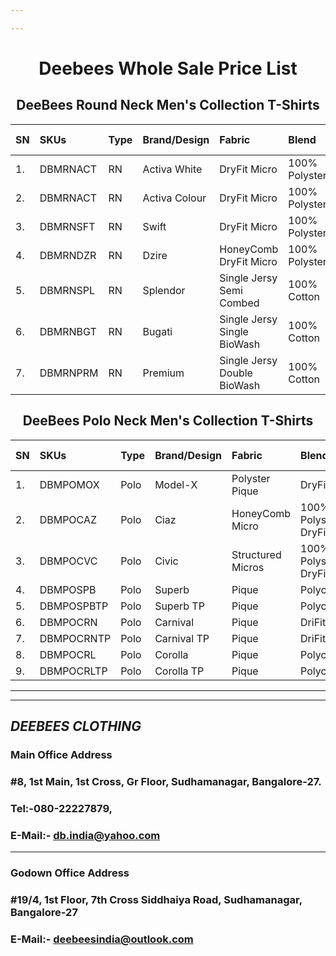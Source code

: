 ```yaml
---

---
```


<h1 align="center">Deebees Whole Sale Price List</h1>
<h2 align="center">DeeBees Round Neck Men's Collection T-Shirts</h2>

|SN|SKUs|Type|Brand/Design|Fabric|Blend|G.S.M.|M.R.P.(Inc.GST)|W.S.P.(Ex.GST)|2XL (Ex.GST)|3XL (Ex.GST)|
|:---|:---|:---|:---|:---|:---|:---|:---|:---|:---|:---|
|1.|DBMRNACT|RN|Activa White|DryFit Micro|100% Polyster|130|₹249/-|₹59/-|₹69/-|₹79/-|
|2.|DBMRNACT|RN|Activa Colour|DryFit Micro|100% Polyster|130|₹249/-|₹65/-|₹75/-|₹85/-|
|3.|DBMRNSFT|RN|Swift|DryFit Micro|100% Polyster|160|₹349/-|₹85/-|₹85/-|₹95/-|
|4.|DBMRNDZR|RN|Dzire|HoneyComb DryFit Micro|100% Polyster|200|₹399/-|₹95/-|₹95/-|₹105/-|
|5.|DBMRNSPL|RN|Splendor|Single Jersy Semi Combed|100% Cotton|150|₹449/-|₹105/-|₹115/-|₹125/-|
|6.|DBMRNBGT|RN|Bugati|Single Jersy Single BioWash|100% Cotton|200|₹549/-|₹145/-|₹155/-|₹165/-|
|7.|DBMRNPRM|RN|Premium|Single Jersy Double BioWash|100% Cotton|200|₹649/-|₹165/-|₹175/-|₹185/-|

<h2 align="center">DeeBees Polo Neck Men's Collection T-Shirts</h2>

|SN|SKUs|Type|Brand/Design|Fabric|Blend|G.S.M.|M.R.P.(Inc.GST)|W.S.P.(Ex.GST)|2XL (Ex.GST)|3XL (Ex.GST)|
|:---|:---|:---|:---|:---|:---|:---|:---|:---|:---|:---|
|1.|DBMPOMOX|Polo|Model-X|Polyster Pique|DryFit|180 |₹499/-|₹135/-|₹135/-|₹160/-|
|2.|DBMPOCAZ|Polo|Ciaz|HoneyComb Micro|100% Polyster DryFit|200|₹549/-|₹135/-|₹135/-|₹160/-|
|3.|DBMPOCVC|Polo|Civic|Structured Micros|100% Polyster DryFit|210|₹699/-|₹175/-|₹175/-|₹200/-|
|4.|DBMPOSPB|Polo|Superb|Pique|Polycotton|220|₹699/-|₹175/-|₹175/-|₹200/-|
|5.|DBMPOSPBTP|Polo|Superb TP|Pique|Polycotton|220|₹749/-|₹185/-|₹185/-|₹210/-|
|6.|DBMPOCRN|Polo|Carnival|Pique|DriFit|200|₹699/-|₹185/-|₹185/-|₹210/-|
|7.|DBMPOCRNTP|Polo|Carnival TP|Pique|DriFit|200|₹749/-|₹195/-|₹195/-|₹220/-|
|8.|DBMPOCRL|Polo|Corolla|Pique|Polycotton|200|₹749/-|₹225/-|₹225/-|₹250/-|
|9.|DBMPOCRLTP|Polo|Corolla TP|Pique|Polycotton|200|₹749/-|₹235/-|₹235/-|₹260/-|



---
---
## ___DEEBEES CLOTHING___
### __Main Office Address__
### #8, 1st Main, 1st Cross, Gr Floor, Sudhamanagar, Bangalore-27.
### Tel:-080-22227879,
### E-Mail:- db.india@yahoo.com
---
### __Godown Office Address__
### #19/4, 1st Floor, 7th Cross Siddhaiya Road, Sudhamanagar, Bangalore-27
### E-Mail:- deebeesindia@outlook.com